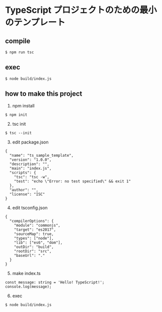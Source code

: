 # TypeScript プロジェクトのための最小のテンプレート

## compile

`$ npm run tsc`

## exec

`$ node build/index.js`

## how to make this project

1. npm install

`$ npm init`

2. tsc init

`$ tsc --init`

3. edit package.json

```
{
  "name": "ts_sample_template",
  "version": "1.0.0",
  "description": "",
  "main": "index.js",
  "scripts": {
    "tsc": "tsc -w",
    "test": "echo \"Error: no test specified\" && exit 1"
  },
  "author": "",
  "license": "ISC"
}
```

4. edit tsconfig.json

```
{
  "compilerOptions": {
    "module": "commonjs",
    "target": "es2017",
    "sourceMap": true,
    "types": ["node"],
    "lib": ["es6", "dom"],
    "outDir": "build",
    "rootDir": "src",
    "baseUrl": "."
  }
}
```

5. make index.ts

```
const message: string = 'Hello! TypeScript!';
console.log(message);
```

6. exec

`$ node build/index.js`
